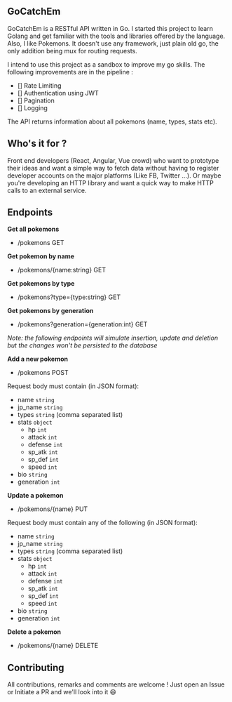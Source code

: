 ## GoCatchEm

GoCatchEm is a RESTful API written in Go. I started this
project to learn Golang and get familiar with the tools and libraries offered by
the language. Also, I like Pokemons. It doesn't use any framework, just plain
old go, the only addition being mux for routing requests.

I intend to use this project as a sandbox to improve my go skills. The following
improvements are in the pipeline :

- [] Rate Limiting
- [] Authentication using JWT
- [] Pagination
- [] Logging

The API returns information about all pokemons (name, types, stats etc).

## Who's it for ?

Front end developers (React, Angular, Vue crowd) who want to prototype their
ideas and want a simple way to fetch data without having to register developer
accounts on the major platforms (Like FB, Twitter ...). Or maybe you're
developing an HTTP library and want a quick way to make HTTP calls to an
external service.

## Endpoints

**Get all pokemons**
* /pokemons                                 GET

**Get pokemon by name**
* /pokemons/{name:string}                   GET

**Get pokemons by type**
* /pokemons?type={type:string}              GET

**Get pokemons by generation**
* /pokemons?generation={generation:int}     GET

_Note: the following endpoints will simulate insertion, update and deletion but
the changes won't be persisted to the database_

**Add a new pokemon**
* /pokemons                                 POST

Request body must contain (in JSON format):
- name `string`
- jp_name `string`
- types `string` (comma separated list)
- stats `object`
    - hp `int`
    - attack `int`
    - defense `int`
    - sp_atk `int`
    - sp_def `int`
    - speed `int`
- bio `string`
- generation `int`

**Update a pokemon**
* /pokemons/{name}                          PUT

Request body must contain any of the following (in JSON format):

- name `string`
- jp_name `string`
- types `string` (comma separated list)
- stats `object`
    - hp `int`
    - attack `int`
    - defense `int`
    - sp_atk `int`
    - sp_def `int`
    - speed `int`
- bio `string`
- generation `int`

**Delete a pokemon**
* /pokemons/{name}                          DELETE

## Contributing

All contributions, remarks and comments are welcome ! Just open an Issue or
Initiate a PR and we'll look into it :smile:


